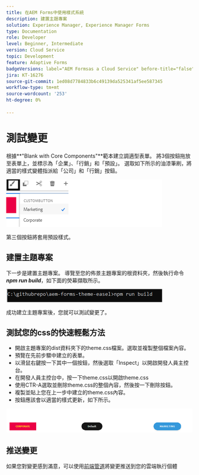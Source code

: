 ```yaml
---
title: 在AEM Forms中使用樣式系統
description: 建置主題專案
solution: Experience Manager, Experience Manager Forms
type: Documentation
role: Developer
level: Beginner, Intermediate
version: Cloud Service
topic: Development
feature: Adaptive Forms
badgeVersions: label="AEM Formsas a Cloud Service" before-title="false"
jira: KT-16276
source-git-commit: 1ed08d7784833b6c49139da525341af5ee587345
workflow-type: tm+mt
source-wordcount: '253'
ht-degree: 0%

---
```



# 測試變更

根據&#x200B;**&quot;Blank with Core Components&quot;**範本建立調適型表單。 將3個按鈕拖放至表單上，並標示為「企業」、「行銷」和「預設」。
選取如下所示的油漆筆刷，將適當的樣式變體指派給「公司」和「行銷」按鈕。

![樣式](assets/marketing-variation.png)

第三個按鈕將套用預設樣式。

## 建置主題專案

下一步是建置主題專案。 導覽至您的佈景主題專案的根資料夾，然後執行命令&#x200B;_**npm run build**_，如下面的熒幕擷取所示。

![建置佈景主題](assets/build-theme.png)

成功建立主題專案後，您就可以測試變更了。

## 測試您的css的快速輕鬆方法

* 開啟主題專案的dist資料夾下的theme.css檔案。選取並複製整個檔案內容。
* 預覽在先前步驟中建立的表單。
* 以滑鼠右鍵按一下其中一個按鈕，然後選取「Inspect」以開啟開發人員主控台。
* 在開發人員主控台中，按一下theme.css以開啟theme.css
* 使用CTR-A選取並刪除theme.css的整個內容，然後按一下刪除按鈕。
* 複製並貼上您在上一步中建立的theme.css內容。
* 按鈕應該會以適當的樣式更新，如下所示。

![最終按鈕](assets/final-state-buttons.png)

## 推送變更

如果您對變更感到滿意，可以使用[前端管道](https://experienceleague.adobe.com/en/docs/experience-manager-learn/getting-started-wknd-tutorial-develop/enable-frontend-pipeline-devops/create-frontend-pipeline)將變更推送到您的雲端執行個體

